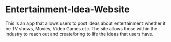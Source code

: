 # Entertainment-Idea-Website
This is an app that allows users to post ideas about entertainment whether it be TV shows, Movies, Video Games etc. The site allows those within the industry to reach out and create/bring to life the ideas that users have. 
